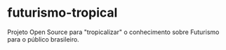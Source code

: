 # futurismo-tropical
Projeto Open Source para "tropicalizar" o conhecimento sobre Futurismo para o público brasileiro. 

